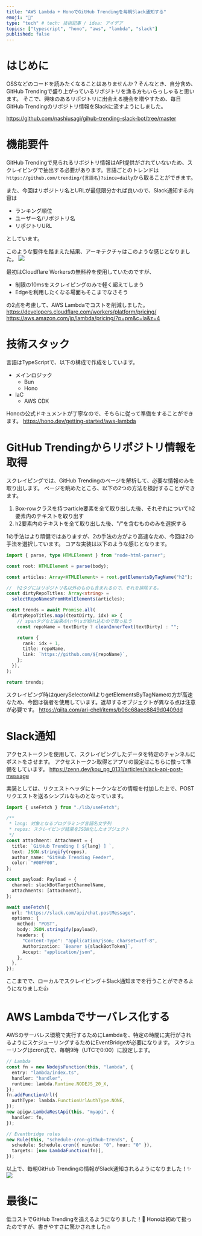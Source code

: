 ```yaml
---
title: "AWS Lambda + HonoでGitHub Trendingを毎朝Slack通知する"
emoji: "📨"
type: "tech" # tech: 技術記事 / idea: アイデア
topics: ["typescript", "hono", "aws", "lambda", "slack"]
published: false
---
```


# はじめに
OSSなどのコードを読みたくなることはありませんか？そんなとき、自分含め、GitHub Trendingで盛り上がっているリポジトリを漁る方もいらっしゃると思います。
そこで、興味のあるリポジトリに出会える機会を増やすため、毎日GitHub Trendingのリポジトリ情報をSlackに流すようにしました。

https://github.com/nashiusagi/gihub-trending-slack-bot/tree/master

# 機能要件
GitHub Trendingで見られるリポジトリ情報はAPI提供がされていないため、スクレイピングで抽出する必要があります。言語ごとのトレンドは`https://github.com/trending/{言語名}?since=daily`から取ることができます。

また、今回はリポジトリ名とURLが最低限分かれば良いので、Slack通知する内容は
* ランキング順位
* ユーザー名/リポジトリ名
* リポジトリURL

としています。

このような要件を踏まえた結果、アーキテクチャはこのような感じとなりました。
![](https://storage.googleapis.com/zenn-user-upload/6a3b6a6c1ab3-20240510.png)

最初はCloudflare Workersの無料枠を使用していたのですが、
- 制限の10msをスクレイピングのみで軽く超えてしまう
- Edgeを利用したくなる場面もそこまでなさそう

の2点を考慮して、AWS Lambdaでコストを削減しました。
https://developers.cloudflare.com/workers/platform/pricing/
https://aws.amazon.com/jp/lambda/pricing/?p=pm&c=la&z=4

# 技術スタック
言語はTypeScriptで、以下の構成で作成をしています。
* メインロジック
  - Bun
  - Hono
* IaC
  - AWS CDK

Honoの公式ドキュメントが丁寧なので、そちらに従って準備をすることができます。
https://hono.dev/getting-started/aws-lambda


# GitHub Trendingからリポジトリ情報を取得
スクレイピングでは、GitHub Trendingのページを解析して、必要な情報のみを取り出します。
ページを眺めたところ、以下の2つの方法を検討することができます。
1. Box-rowクラスを持つarticle要素を全て取り出した後、それぞれについてh2要素内のテキストを取り出す
2. h2要素内のテキストを全て取り出した後、"/"を含むもののみを選択する

1の手法はより頑健ではありますが、2の手法の方がより高速なため、今回は2の手法を選択しています。
コアな実装は以下のような感じとなります。

```typescript
import { parse, type HTMLElement } from "node-html-parser";

const root: HTMLElement = parse(body);

const articles: Array<HTMLElement> = root.getElementsByTagName("h2");

//  h2タグにはリポジトリ名以外のものも含まれるので、それを排除する。
const dirtyRepoTitles: Array<string> =
  selectRepoNamesFromHtmlElements(articles);

const trends = await Promise.all(
  dirtyRepoTitles.map((textDirty, idx) => {
    // spanタグなど由来の\nや\sが紛れ込むので取っ払う
    const repoName = textDirty ? cleanInnerText(textDirty) : "";

    return {
      rank: idx + 1,
      title: repoName,
      link: `https://github.com/${repoName}`,
    };
  }),
);

return trends;
```

スクレイピング時はquerySelectorAllよりgetElementsByTagNameの方が高速なため、今回は後者を使用しています。返却するオブジェクトが異なる点は注意が必要です。
https://qiita.com/ari-chel/items/b06c68aec8849d0409dd

# Slack通知
アクセストークンを使用して、スクレイピングしたデータを特定のチャンネルにポストをさせます。
アクセストークン取得とアプリの設定はこちらに倣って準備をしています。
https://zenn.dev/kou_pg_0131/articles/slack-api-post-message

実装としては、リクエストヘッダにトークンなどの情報を付加した上で、POSTリクエストを送るシンプルなものとなっています。

```typescript
import { useFetch } from "./lib/useFetch";

/**
 * lang: 対象となるプログラミング言語名文字列
 * repos: スクレイピング結果をJSON化したオブジェクト
 */
const attachment: Attachment = {
  title: `GitHub Trending [ ${lang} ] `,
  text: JSON.stringify(repos),
  author_name: "GitHub Trending Feeder",
  color: "#00FF00",
};

const payload: Payload = {
  channel: slackBotTargetChannelName,
  attachments: [attachment],
};

await useFetch({
  url: "https://slack.com/api/chat.postMessage",
  options: {
    method: "POST",
    body: JSON.stringify(payload),
    headers: {
      "Content-Type": "application/json; charset=utf-8",
      Authorization: `Bearer ${slackBotToken}`,
      Accept: "application/json",
    },
  },
});
```

ここまでで、ローカルでスクレイピング＋Slack通知までを行うことができるようになりました👍

# AWS Lambdaでサーバレス化する
AWSのサーバレス環境で実行するためにLambdaを、特定の時間に実行がされるようにスケジューリングするためにEventBridgeが必要になります。
スケジューリングはcron式で、毎朝9時（UTCで0:00）に設定します。

```typescript
// Lambda
const fn = new NodejsFunction(this, "lambda", {
  entry: "lambda/index.ts",
  handler: "handler",
  runtime: lambda.Runtime.NODEJS_20_X,
});
fn.addFunctionUrl({
  authType: lambda.FunctionUrlAuthType.NONE,
});
new apigw.LambdaRestApi(this, "myapi", {
  handler: fn,
});

// Eventbridge rules
new Rule(this, "schedule-cron-github-trends", {
  schedule: Schedule.cron({ minute: "0", hour: "0" }),
  targets: [new LambdaFunction(fn)],
});
```

以上で、毎朝GitHub Trendingの情報がSlack通知されるようになりました！✨
![](https://storage.googleapis.com/zenn-user-upload/8624fd140a2e-20240511.png)

# 最後に
低コストでGitHub Trendingを追えるようになりました！🙌
Honoは初めて扱ったのですが、書きやすさに驚かされました🔥
